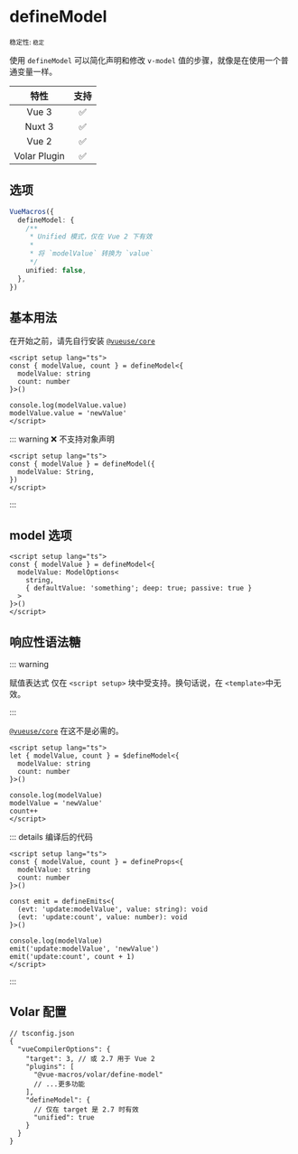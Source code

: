 # defineModel

<small>稳定性: <code class="!text-green-600">稳定</code></small>

<!-- 使用 `defineModel`声明和改变 `v-model` 的 props 和普通变量相同。 -->

使用 `defineModel` 可以简化声明和修改 `v-model` 值的步骤，就像是在使用一个普通变量一样。

|     特性     |        支持        |
| :----------: | :----------------: |
|    Vue 3     | :white_check_mark: |
|    Nuxt 3    | :white_check_mark: |
|    Vue 2     | :white_check_mark: |
| Volar Plugin | :white_check_mark: |

## 选项

```ts
VueMacros({
  defineModel: {
    /**
     * Unified 模式，仅在 Vue 2 下有效
     *
     * 将 `modelValue` 转换为 `value` 
     */
    unified: false,
  },
})
```

## 基本用法

在开始之前，请先自行安装 [`@vueuse/core`](https://www.npmjs.com/package/@vueuse/core)

```vue
<script setup lang="ts">
const { modelValue, count } = defineModel<{
  modelValue: string
  count: number
}>()

console.log(modelValue.value)
modelValue.value = 'newValue'
</script>
```

::: warning ❌ 不支持对象声明

```vue
<script setup lang="ts">
const { modelValue } = defineModel({
  modelValue: String,
})
</script>
```

:::

## model 选项

```vue 3-6
<script setup lang="ts">
const { modelValue } = defineModel<{
  modelValue: ModelOptions<
    string,
    { defaultValue: 'something'; deep: true; passive: true }
  >
}>()
</script>
```

## 响应性语法糖

::: warning

赋值表达式 仅在 `<script setup>` 块中受支持。换句话说，在 `<template>`中无效。

:::

[`@vueuse/core`](https://www.npmjs.com/package/@vueuse/core) 在这不是必需的。

```vue {7-9}
<script setup lang="ts">
let { modelValue, count } = $defineModel<{
  modelValue: string
  count: number
}>()

console.log(modelValue)
modelValue = 'newValue'
count++
</script>
```

::: details 编译后的代码

```vue
<script setup lang="ts">
const { modelValue, count } = defineProps<{
  modelValue: string
  count: number
}>()

const emit = defineEmits<{
  (evt: 'update:modelValue', value: string): void
  (evt: 'update:count', value: number): void
}>()

console.log(modelValue)
emit('update:modelValue', 'newValue')
emit('update:count', count + 1)
</script>
```

:::

## Volar 配置

```jsonc {6,9-12}
// tsconfig.json
{
  "vueCompilerOptions": {
    "target": 3, // 或 2.7 用于 Vue 2
    "plugins": [
      "@vue-macros/volar/define-model"
      // ...更多功能
    ],
    "defineModel": {
      // 仅在 target 是 2.7 时有效 
      "unified": true
    }
  }
}
```
